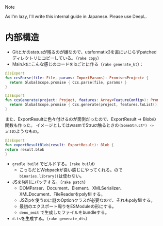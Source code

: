 > [!NOTE]
> As I'm lazy, I'll write this internal guide in Japanese. Please use DeepL.

# 内部構造

- Gitとかのstatusが残るのが嫌なので、utaformatix3を直にいじらずpatchedディレクトリにコピーしている。（`rake copy`）
- Main.ktにこんな感じのコードをioごとに作る（`rake generate_kt`）：

```kt
@JsExport
fun ccsParse(file: File, params: ImportParams): Promise<Project> {
  return GlobalScope.promise { Ccs.parse(file, params) }
}

@JsExport
fun ccsGenerate(project: Project, features: Array<FeatureConfig>): Promise<ExportResult> {
  return GlobalScope.promise { Ccs.generate(project, features.toList()) }
}
```

また、ExportResultに色々付けるのが面倒だったので、ExportResult -> Blobの関数も作った。
イメージとしてはwasmでStruct触るときの`(SomeStruct*) -> int`のようなもの。

```kt
@JsExport
fun exportResultBlob(result: ExportResult): Blob {
return result.blob
}
```

- `gradle build` でビルドする。（`rake build`）
  - こっちだとWebpackが良い感じにやってくれる。ので`binaries.library()`は使わない。
- JSを強引にパッチする。（`rake patch`）
  - DOMParser、Document、Element、XMLSerializer、XMLDocument、FileReaderをpolyfillする。
  - JSZipを使うのに謎のOptionクラスが必要なので、それもpolyfillする。
  - 最初のエクスポート周りをESModuleの形にする。
  - `deno_emit` で生成したファイルをbundleする。
- `d.ts`を生成する。（`rake generate_dts`）
